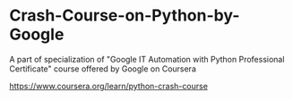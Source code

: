 # Crash-Course-on-Python-by-Google
A part of specialization of "Google IT Automation with Python Professional Certificate" course offered by Google on Coursera 

https://www.coursera.org/learn/python-crash-course
